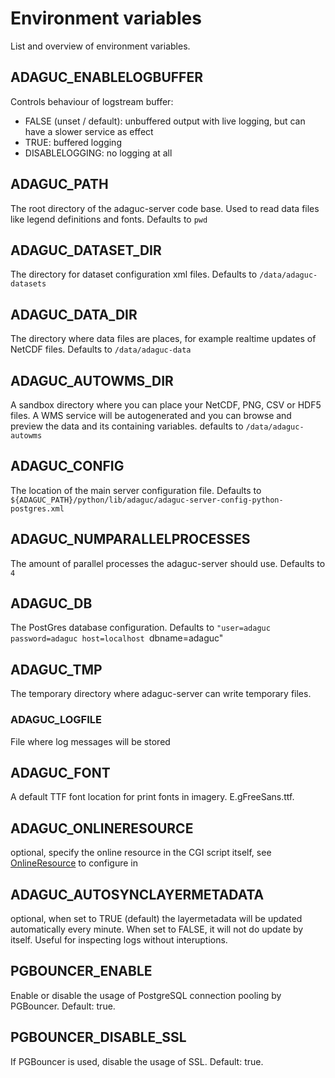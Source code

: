 # Environment variables

List and overview of environment variables.

## ADAGUC_ENABLELOGBUFFER

Controls behaviour of logstream buffer:
- FALSE (unset / default): unbuffered output with live logging, but can have a slower service as effect
- TRUE: buffered logging
- DISABLELOGGING: no logging at all

## ADAGUC_PATH

The root directory of the adaguc-server code base. Used to read data files like legend definitions and fonts. Defaults to `pwd`

## ADAGUC_DATASET_DIR

The directory for dataset configuration xml files. Defaults to `/data/adaguc-datasets`

## ADAGUC_DATA_DIR

The directory where data files are places, for example realtime updates of NetCDF files. Defaults to `/data/adaguc-data`

## ADAGUC_AUTOWMS_DIR

A sandbox directory where you can place your NetCDF, PNG, CSV or HDF5 files. A WMS service will be autogenerated and you can browse and preview the data and its containing variables. defaults to `/data/adaguc-autowms`

## ADAGUC_CONFIG

The location of the main server configuration file. Defaults to `${ADAGUC_PATH}/python/lib/adaguc/adaguc-server-config-python-postgres.xml`

## ADAGUC_NUMPARALLELPROCESSES

The amount of parallel processes the adaguc-server should use. Defaults to `4`

## ADAGUC_DB

The PostGres database configuration. Defaults to `"user=adaguc password=adaguc host=localhost `dbname=adaguc"

## ADAGUC_TMP

The temporary directory where adaguc-server can write temporary files.

###  ADAGUC_LOGFILE 

File where log messages will be stored


## ADAGUC_FONT 

A default TTF font location for print fonts in imagery. E.gFreeSans.ttf.

## ADAGUC_ONLINERESOURCE 

optional, specify the online resource in the CGI script itself, see [OnlineResource](configuration/OnlineResource.md) to configure in    

## ADAGUC_AUTOSYNCLAYERMETADATA

optional, when set to TRUE (default) the layermetadata will be updated automatically every minute. When set to FALSE, it will not do update by itself. Useful for inspecting logs without interuptions.

## PGBOUNCER_ENABLE 	

Enable or disable the usage of PostgreSQL connection pooling by PGBouncer. Default: true.

## PGBOUNCER_DISABLE_SSL 	

If PGBouncer is used, disable the usage of SSL. Default: true.
